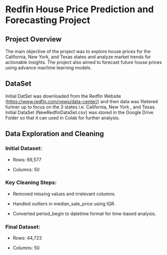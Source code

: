 # Redfin House Price Prediction and Forecasting Project

## Project Overview

The main objective of the project was to explore house prices for the California, New York, and Texas states and analyze market trends for actionable insights. The project also aimed to forecast future house prices using advance machine learning models.

## DataSet

Initial DatSet was downloaded from the Redfin Website (https://www.redfin.com/news/data-center/) and then data was filetered furtner up to focus on the 3 states i.e. California, New York , and Texas. Initial DataSet (NewRedfinDataSet.csv) was stored in the Google Drive Folder so that it can used in Colab for further analysis.


## Data Exploration and Cleaning
### Initial Dataset:

* Rows: 66,577

* Columns: 50

### Key Cleaning Steps:

* Removed missing values and irrelevant columns.

* Handled outliers in median_sale_price using IQR.

* Converted period_begin to datetime format for time-based analysis.

### Final Dataset:

* Rows: 44,723

* Columns: 50
